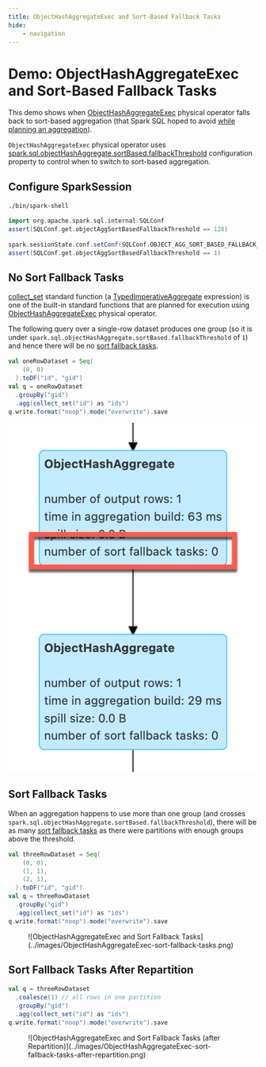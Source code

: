 ```yaml
---
title: ObjectHashAggregateExec and Sort-Based Fallback Tasks
hide:
    - navigation
---
```


# Demo: ObjectHashAggregateExec and Sort-Based Fallback Tasks

This demo shows when [ObjectHashAggregateExec](../physical-operators/ObjectHashAggregateExec.md) physical operator falls back to sort-based aggregation (that Spark SQL hoped to avoid [while planning an aggregation](../execution-planning-strategies/Aggregation.md)).

`ObjectHashAggregateExec` physical operator uses [spark.sql.objectHashAggregate.sortBased.fallbackThreshold](../configuration-properties.md#spark.sql.objectHashAggregate.sortBased.fallbackThreshold) configuration property to control when to switch to sort-based aggregation.

## Configure SparkSession

```shell
./bin/spark-shell
```

```scala
import org.apache.spark.sql.internal.SQLConf
assert(SQLConf.get.objectAggSortBasedFallbackThreshold == 128)
```

```scala
spark.sessionState.conf.setConf(SQLConf.OBJECT_AGG_SORT_BASED_FALLBACK_THRESHOLD, 1)
assert(SQLConf.get.objectAggSortBasedFallbackThreshold == 1)
```

## No Sort Fallback Tasks

[collect_set](../standard-functions//aggregate.md#collect_set) standard function (a [TypedImperativeAggregate](../expressions/TypedImperativeAggregate.md) expression) is one of the built-in standard functions that are planned for execution using [ObjectHashAggregateExec](../physical-operators/ObjectHashAggregateExec.md) physical operator.

The following query over a single-row dataset produces one group (so it is under `spark.sql.objectHashAggregate.sortBased.fallbackThreshold` of `1`) and hence there will be no [sort fallback tasks](../physical-operators/ObjectHashAggregateExec.md#number-of-sort-fallback-tasks).

```scala
val oneRowDataset = Seq(
    (0, 0)
  ).toDF("id", "gid")
val q = oneRowDataset
  .groupBy("gid")
  .agg(collect_set("id") as "ids")
q.write.format("noop").mode("overwrite").save
```

![ObjectHashAggregateExec and No Sort Fallback Tasks](../images/ObjectHashAggregateExec-no-sort-fallback-tasks.png)

## Sort Fallback Tasks

When an aggregation happens to use more than one group (and crosses `spark.sql.objectHashAggregate.sortBased.fallbackThreshold`), there will be as many [sort fallback tasks](../physical-operators/ObjectHashAggregateExec.md#number-of-sort-fallback-tasks) as there were partitions with enough groups above the threshold.

```scala
val threeRowDataset = Seq(
    (0, 0),
    (1, 1),
    (2, 1),
  ).toDF("id", "gid")
val q = threeRowDataset
  .groupBy("gid")
  .agg(collect_set("id") as "ids")
q.write.format("noop").mode("overwrite").save
```

<figure markdown>
  ![ObjectHashAggregateExec and Sort Fallback Tasks](../images/ObjectHashAggregateExec-sort-fallback-tasks.png)
</figure>

## Sort Fallback Tasks After Repartition

```scala
val q = threeRowDataset
  .coalesce(1) // all rows in one partition
  .groupBy("gid")
  .agg(collect_set("id") as "ids")
q.write.format("noop").mode("overwrite").save
```

<figure markdown>
  ![ObjectHashAggregateExec and Sort Fallback Tasks (after Repartition)](../images/ObjectHashAggregateExec-sort-fallback-tasks-after-repartition.png)
</figure>
